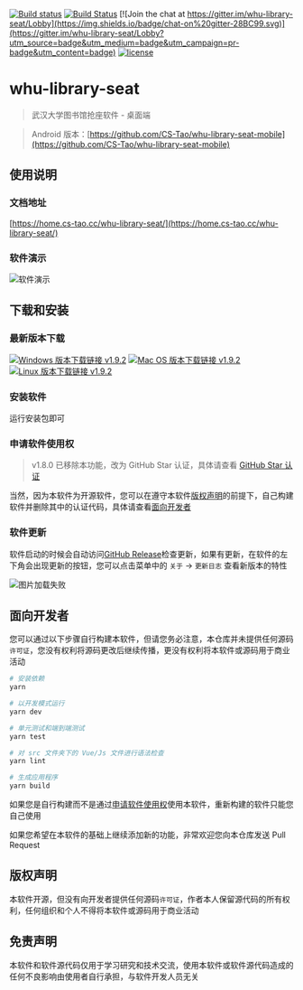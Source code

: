[![Build status](https://ci.appveyor.com/api/projects/status/qq2adqaxv6vfj7di/branch/master?svg=true)](https://ci.appveyor.com/project/CS-Tao/whu-library-seat/branch/master)
[![Build Status](https://travis-ci.com/CS-Tao/whu-library-seat.svg?branch=master)](https://travis-ci.com/CS-Tao/whu-library-seat)
[![Join the chat at https://gitter.im/whu-library-seat/Lobby](https://img.shields.io/badge/chat-on%20gitter-28BC99.svg)](https://gitter.im/whu-library-seat/Lobby?utm_source=badge&utm_medium=badge&utm_campaign=pr-badge&utm_content=badge)
[![license](https://img.shields.io/badge/license-none-yellow.svg)](#版权声明)

# whu-library-seat

> 武汉大学图书馆抢座软件 - 桌面端

> Android 版本：[https://github.com/CS-Tao/whu-library-seat-mobile](https://github.com/CS-Tao/whu-library-seat-mobile)

## 使用说明

### 文档地址

[https://home.cs-tao.cc/whu-library-seat/](https://home.cs-tao.cc/whu-library-seat/)

### 软件演示

![软件演示](https://home.cs-tao.cc/github-content/contents/github/whu-library-seat/full.gif)

## 下载和安装

### 最新版本下载

[![Windows 版本下载链接 v1.9.2](https://img.shields.io/badge/v1.9.2-Windows-limegreen.svg)](https://github.com/CS-Tao/whu-library-seat/releases/download/v1.9.2/whu-library-seat-setup-1.9.2.exe)
[![Mac OS 版本下载链接 v1.9.2](https://img.shields.io/badge/v1.9.2-Mac%20OS-limegreen.svg)](https://github.com/CS-Tao/whu-library-seat/releases/download/v1.9.2/whu-library-seat-1.9.2.dmg)
[![Linux 版本下载链接 v1.9.2](https://img.shields.io/badge/v1.9.2-Linux-limegreen.svg)](https://github.com/CS-Tao/whu-library-seat/releases/download/v1.9.2/whu-library-seat-1.9.2-x86_64.AppImage)

### 安装软件

运行安装包即可

### 申请软件使用权

> v1.8.0 已移除本功能，改为 GitHub Star 认证，具体请查看 [GitHub Star 认证](https://home.cs-tao.cc/whu-library-seat/specification/auth.html)

当然，因为本软件为开源软件，您可以在遵守本软件[版权声明](#版权声明)的前提下，自己构建软件并删除其中的认证代码，具体请查看[面向开发者](#面向开发者)

### 软件更新

软件启动的时候会自动访问[GitHub Release](https://github.com/CS-Tao/whu-library-seat/releases/latest)检查更新，如果有更新，在软件的左下角会出现更新的按钮，您可以点击菜单中的 `关于` -> `更新日志` 查看新版本的特性

![图片加载失败](https://home.cs-tao.cc/github-content/contents/github/whu-library-seat/update.png)

## 面向开发者

您可以通过以下步骤自行构建本软件，但请您务必注意，本仓库并未提供任何源码`许可证`，您没有权利将源码更改后继续传播，更没有权利将本软件或源码用于商业活动

``` bash
# 安装依赖
yarn

# 以开发模式运行
yarn dev

# 单元测试和端到端测试
yarn test

# 对 src 文件夹下的 Vue/Js 文件进行语法检查
yarn lint

# 生成应用程序
yarn build
```

如果您是自行构建而不是通过[申请软件使用权](#申请软件使用权)使用本软件，重新构建的软件只能您自己使用

如果您希望在本软件的基础上继续添加新的功能，非常欢迎您向本仓库发送 Pull Request

## 版权声明

本软件开源，但没有向开发者提供任何源码`许可证`，作者本人保留源代码的所有权利，任何组织和个人不得将本软件或源码用于商业活动

## 免责声明

本软件和软件源代码仅用于学习研究和技术交流，使用本软件或软件源代码造成的任何不良影响由使用者自行承担，与软件开发人员无关
